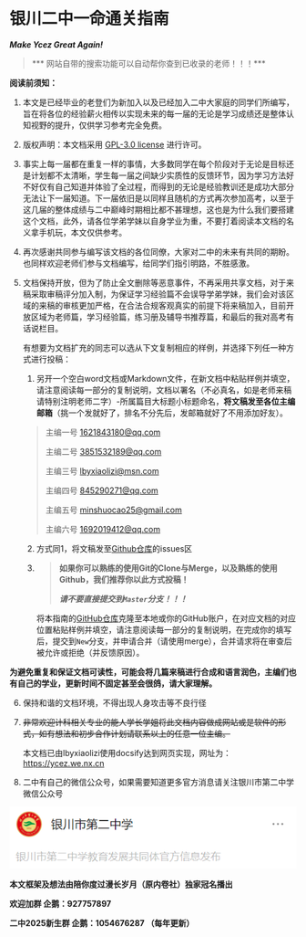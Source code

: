 # **银川二中一命通关指南**

***Make Ycez Great Again!***

> *** 网站自带的搜索功能可以自动帮你查到已收录的老师！！！***

**阅读前须知：**

1. 本文是已经毕业的老登们为新加入以及已经加入二中大家庭的同学们所编写，旨在将各位的经验薪火相传以实现未来的每一届的无论是学习成绩还是整体认知视野的提升，仅供学习参考完全免费。

2. 版权声明：本文档采用 [GPL-3.0 license](https://github.com/ycez-onelife-clear/ycez-onelife-clear#) 进行许可。

3. 事实上每一届都在重复一样的事情，大多数同学在每个阶段对于无论是目标还是计划都不太清晰，学生每一届之间缺少实质性的反馈环节，因为学习方法好不好仅有自己知道并体验了全过程，而得到的无论是经验教训还是成功大部分无法让下一届知道。下一届依旧是以同样且随机的方式再次参加高考，以至于这几届的整体成绩与二中巅峰时期相比都不甚理想，这也是为什么我们要搭建这个文档，此外，请各位学弟学妹以自身学业为重，不要打着阅读本文档的名义拿手机玩，本文仅供参考。

4. 再次感谢共同参与编写该文档的各位同僚，大家对二中的未来有共同的期盼。也同样欢迎老师们参与文档编写，给同学们指引明路，不胜感激。

5. 文档保持开放，但为了防止全文删除等恶意事件，不再采用共享文档，对于来稿采取审稿评分加入制，为保证学习经验篇不会误导学弟学妹，我们会对该区域的来稿的审核更加严格，在合法合规客观真实的前提下将来稿加入，目前开放区域为老师篇，学习经验篇，练习册及辅导书推荐篇，和最后的我对高考有话说栏目。

   有想要为文档扩充的同志可以选从下文复制相应的样例，并选择下列任一种方式进行投稿：

    1. 另开一个空白word文档或Markdown文件，在新文档中粘贴样例并填空，请注意阅读每一部分的复制说明，文档以署名（不必真名，如是老师来稿请特别注明老师二字）-所属篇目大标题小标题命名，**将文稿发至各位主编邮箱**（挑一个发就好了，排名不分先后，发邮箱就好了不用添加好友）。
    > 主编一号 <1621843180@qq.com>
	 >
	 > 主编二号 <3851532189@qq.com>
	 >
	 > 主编三号 <lbyxiaolizi@msn.com>
    >
    > 主编四号 <845290271@qq.com>
    >
    > 主编五号 <minshuocao25@gmail.com>
    >
    > 主编六号 <1692019412@qq.com>
   
    2. 方式同1，将文稿发至[Github仓库](https://github.com/ycez-onelife-clear/ycez-onelife-clear/)的issues区
   
    3. > **如果你可以熟练的使用Git的Clone与Merge，以及熟练的使用Github，我们推荐你以此方式投稿！**
       >
       > ***请不要直接提交到`Master`分支！！！***
   
       将本指南的[GitHub仓库](https://github.com/ycez-onelife-clear/ycez-onelife-clear/)克隆至本地或你的GitHub账户，在对应文档的对应位置粘贴样例并填空，请注意阅读每一部分的复制说明，在完成你的填写后，提交到`New`分支，并申请合并（请使用merge），合并请求将在审查后被允许或拒绝（并反馈原因）。
       
   

  **为避免重复和保证文档可读性，可能会将几篇来稿进行合成和语言润色，主编们也有自己的学业，更新时间不固定甚至会很鸽，请大家理解。**

6. 保持和谐的文档环境，不得出现人身攻击等不良行径

7. ~~非常欢迎计科相关专业的能人学长学姐将此文档内容做成网站或是软件的形式，如有想法和初步合作计划请联系以上的任意一位主编。~~ 

   本文档已由lbyxiaolizi使用docsify达到网页实现，网址为：https://ycez.we.nx.cn

8. 二中有自己的微信公众号，如果需要知道更多官方消息请关注银川市第二中学微信公众号
   <br>

![ycez_weixin](./ycez_weixin.png)

**本文框架及想法由陪你度过漫长岁月（原内卷社）独家冠名播出**

**欢迎加群  企鹅：927757897**

**二中2025新生群 企鹅：1054676287  （每年更新）**

